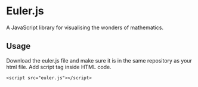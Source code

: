 # Euler.js

A JavaScript library for visualising the wonders of mathematics.

## Usage

Download the euler.js file and make sure it is in the same repository as your html file. Add script tag inside HTML code.
```
<script src="euler.js"></script>
```
